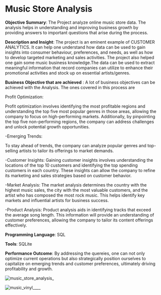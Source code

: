 # Music Store Analysis
**Objective Summary**: The Project analyze online music store data. The analysis helps in understanding and improving business growth by providing answers to important questions that arise during the process.



**Description and Insight**: The project is an eminent example of CUSTOMER ANALYTICS. It can help one understand how data can be used to gain insights into consumer behaviour, preferences, and needs, as well as how to develop targeted marketing and sales activities. The project also helped one gain some music business knowledge.The data can be used to extract meaningful information that record companies can utilize to enhance their promotional activities and stock up on essential artists/genres.



**Business Objective that are achieved** : A lot of business objectives can be achieved with the Analysis. The ones covered in this process are

Profit Optimization: 


Profit optimization involves identifying the most profitable regions and understanding the top five most popular genres in those areas, allowing the company to focus on high-performing markets. Additionally, by pinpointing the top five non-performing regions, the company can address challenges and unlock potential growth opportunities.

-Emerging Trends:


To stay ahead of trends, the company can analyze popular genres and top-selling artists to tailor its offerings to market demands.

-Customer Insights: 
Gaining customer insights involves understanding the locations of the top 10 customers and identifying the top spending customers in each country. These insights can allow the company to refine its marketing and sales strategies based on customer behavior.

-Market Analysis:
The market analysis determines the country with the highest music sales, the city with the most valuable customers, and the artist who has composed the most rock music. This helps identify key markets and influential artists for business success.

-Product Analysis: 
Product analysis aids in identifying tracks that exceed the average song length. This information will provide an understanding of customer preferences, allowing the company to tailor its content offerings effectively.


**Programming Language**: SQL


**Tools**: SQLite


**Performance Outcome**: By addressing the quereies, one can not only optimize current operations but also strategically position ourselves to capitalize on emerging trends and customer preferences, ultimately driving profitability and growth.


![music_store_analysis_](https://github.com/user-attachments/assets/9e605d21-fe14-405a-95e1-20fdf8a671ef)



![music_vinyl____](https://github.com/user-attachments/assets/99a8f913-2e14-4e91-a474-faf8e95dface)

